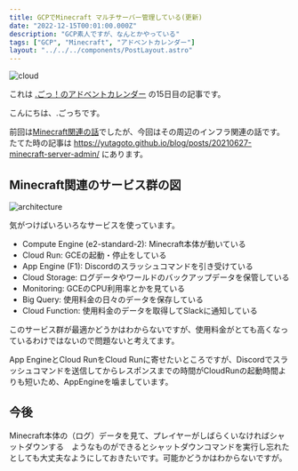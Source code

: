 ```yaml
---
title: GCPでMinecraft マルチサーバー管理している(更新)
date: "2022-12-15T00:01:00.000Z"
description: "GCP素人ですが、なんとかやっている"
tags: ["GCP", "Minecraft", "アドベントカレンダー"]
layout: "../../../components/PostLayout.astro"
---
```


![cloud](/blog/assets/images//posts/20221215-minecraft-architecture/cloud_generic.png)

これは [.ごっ！のアドベントカレンダー](https://adventar.org/calendars/8199) の15日目の記事です。

こんにちは、.ごっちです。

前回は[Minecraft関連の話](https://yutagoto.github.io/blog/posts/20221214-playing-minecraft/)でしたが、今回はその周辺のインフラ関連の話です。たてた時の記事は https://yutagoto.github.io/blog/posts/20210627-minecraft-server-admin/ にあります。

## Minecraft関連のサービス群の図

![architecture](/blog/assets/images//posts/20221215-minecraft-architecture/Architectures.png)

気がつけばいろいろなサービスを使っています。

- Compute Engine (e2-standard-2): Minecraft本体が動いている
- Cloud Run: GCEの起動・停止をしている
- App Engine (F1): Discordのスラッシュコマンドを引き受けている
- Cloud Storage: ログデータやワールドのバックアップデータを保管している
- Monitoring: GCEのCPU利用率とかを見ている
- Big Query: 使用料金の日々のデータを保存している
- Cloud Function: 使用料金のデータを取得してSlackに通知している

このサービス群が最適かどうかはわからないですが、使用料金がとても高くなっているわけではないので問題ないと考えてます。

App EngineとCloud RunをCloud Runに寄せたいところですが、Discordでスラッシュコマンドを送信してからレスポンスまでの時間がCloudRunの起動時間よりも短いため、AppEngineを噛ましています。

## 今後

Minecraft本体の（ログ）データを見て、プレイヤーがしばらくいなければシャットダウンする　ようなものができるとシャットダウンコマンドを実行し忘れたとしても大丈夫なようにしておきたいです。可能かどうかはわからないですが。
